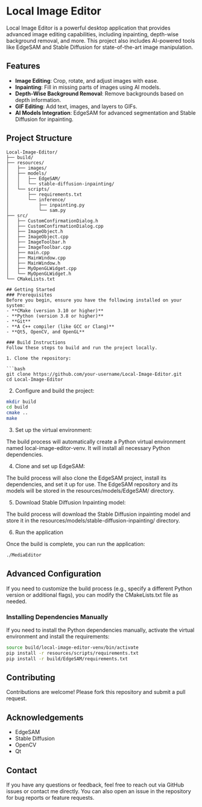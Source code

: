# Local Image Editor

Local Image Editor is a powerful desktop application that provides advanced image editing capabilities, including inpainting, depth-wise background removal, and more. This project also includes AI-powered tools like EdgeSAM and Stable Diffusion for state-of-the-art image manipulation.

## Features

- **Image Editing**: Crop, rotate, and adjust images with ease.
- **Inpainting**: Fill in missing parts of images using AI models.
- **Depth-Wise Background Removal**: Remove backgrounds based on depth information.
- **GIF Editing**: Add text, images, and layers to GIFs.
- **AI Models Integration**: EdgeSAM for advanced segmentation and Stable Diffusion for inpainting.

## Project Structure

```plaintext
Local-Image-Editor/
├── build/
├── resources/
│   ├── images/
│   ├── models/
│   │   ├── EdgeSAM/
│   │   └── stable-diffusion-inpainting/
│   └── scripts/
│       ├── requirements.txt
│       └── inference/
│           ├── inpainting.py
│           └── sam.py
├── src/
│   ├── CustomConfirmationDialog.h
│   ├── CustomConfirmationDialog.cpp
│   ├── ImageObject.h
│   ├── ImageObject.cpp
│   ├── ImageToolbar.h
│   ├── ImageToolbar.cpp
│   ├── main.cpp
│   ├── MainWindow.cpp
│   ├── MainWindow.h
│   ├── MyOpenGLWidget.cpp
│   └── MyOpenGLWidget.h
└── CMakeLists.txt

## Getting Started
### Prerequisites
Before you begin, ensure you have the following installed on your system:
- **CMake (version 3.10 or higher)**
- **Python (version 3.8 or higher)**
- **Git**
- **A C++ compiler (like GCC or Clang)**
- **Qt5, OpenCV, and OpenGL**

### Build Instructions
Follow these steps to build and run the project locally.

1. Clone the repository:

```bash
git clone https://github.com/your-username/Local-Image-Editor.git
cd Local-Image-Editor
```

2. Configure and build the project:

```bash
mkdir build
cd build
cmake ..
make
```

3. Set up the virtual environment:

The build process will automatically create a Python virtual environment named local-image-editor-venv. It will install all necessary Python dependencies.

4. Clone and set up EdgeSAM:

The build process will also clone the EdgeSAM project, install its dependencies, and set it up for use. The EdgeSAM repository and its models will be stored in the resources/models/EdgeSAM/ directory.

5. Download Stable Diffusion Inpainting model:

The build process will download the Stable Diffusion inpainting model and store it in the resources/models/stable-diffusion-inpainting/ directory.

6. Run the application

Once the build is complete, you can run the application:

```bash
./MediaEditor
```

## Advanced Configuration
If you need to customize the build process (e.g., specify a different Python version or additional flags), you can modify the CMakeLists.txt file as needed.

### Installing Dependencies Manually
If you need to install the Python dependencies manually, activate the virtual environment and install the requirements:

```bash
source build/local-image-editor-venv/bin/activate
pip install -r resources/scripts/requirements.txt
pip install -r build/EdgeSAM/requirements.txt
```

## Contributing
Contributions are welcome! Please fork this repository and submit a pull request.

## Acknowledgements
- EdgeSAM
- Stable Diffusion
- OpenCV
- Qt

## Contact
If you have any questions or feedback, feel free to reach out via GitHub issues or contact me directly. You can also open an issue in the repository for bug reports or feature requests.

